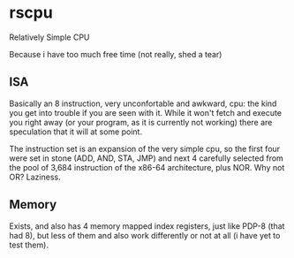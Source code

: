# rscpu
Relatively Simple CPU

Because i have too much free time (not really, shed a tear)

## ISA
Basically an 8 instruction, very unconfortable and awkward, cpu: the kind you get into trouble if you are seen with it. While it won't fetch and execute you right away (or your program, as it is currently not working) there are speculation that it will at some point.

The instruction set is an expansion of the very simple cpu, so the first four were set in stone (ADD, AND, STA, JMP) and next 4 carefully selected from the pool of 3,684 instruction of the x86-64 architecture, plus NOR. Why not OR? Laziness.

## Memory
Exists, and also has 4 memory mapped index registers, just like PDP-8 (that had 8), but less of them and also work differently or not at all (i have yet to test them).
